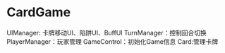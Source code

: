 # CardGame
 UIManager: 卡牌移动UI、陷阱UI、BuffUI
 TurnManager：控制回合切换
 PlayerManager：玩家管理
 GameControl：初始化Game信息
 Card:管理卡牌
 


